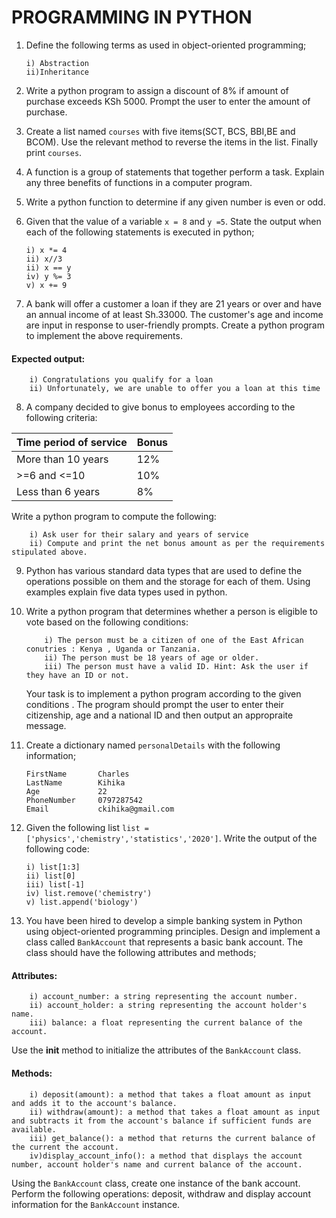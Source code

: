 # PROGRAMMING IN PYTHON

1.  Define the following terms as used in object-oriented programming;

        i) Abstraction
        ii)Inheritance

2.  Write a python program to assign a discount of 8% if amount of purchase exceeds KSh 5000. Prompt the user to enter the amount of purchase.

3.  Create a list named `courses` with five items(SCT, BCS, BBI,BE and BCOM). Use the relevant method to reverse the items in the list. Finally print `courses`.

4.  A function is a group of statements that together perform a task. Explain any three benefits of functions in a computer program.

5.  Write a python function to determine if any given number is even or odd.

6.  Given that the value of a variable `x = 8` and `y =5`. State the output when each of the following statements is executed in python;

        i) x *= 4
        ii) x//3
        ii) x == y
        iv) y %= 3
        v) x += 9

7.  A bank will offer a customer a loan if they are 21 years or over and have an annual income of at least Sh.33000. The customer's age and income are input in response to user-friendly prompts. Create a python program to implement the above requirements.

#### Expected output:

        i) Congratulations you qualify for a loan
        ii) Unfortunately, we are unable to offer you a loan at this time

8.  A company decided to give bonus to employees according to the following criteria:

| Time period of service | Bonus |
| ---------------------- | ----- |
| More than 10 years     | 12%   |
| >=6 and <=10           | 10%   |
| Less than 6 years      | 8%    |

Write a python program to compute the following:

        i) Ask user for their salary and years of service
        ii) Compute and print the net bonus amount as per the requirements stipulated above.

9.  Python has various standard data types that are used to define the operations possible on them and the storage for each of them. Using examples explain five data types used in python.

10. Write a python program that determines whether a person is eligible to vote based on the following conditions:

            i) The person must be a citizen of one of the East African conutries : Kenya , Uganda or Tanzania.
            ii) The person must be 18 years of age or older.
            iii) The person must have a valid ID. Hint: Ask the user if they have an ID or not.

    Your task is to implement a python program according to the given conditions . The program should prompt the user to enter their citizenship, age and a national ID and then output an appropraite message.

11. Create a dictionary named `personalDetails` with the following information;

        FirstName       Charles
        LastName        Kihika
        Age             22
        PhoneNumber     0797287542
        Email           ckihika@gmail.com

12. Given the following list `list = ['physics','chemistry','statistics','2020']`. Write the output of the following code:

        i) list[1:3]
        ii) list[0]
        iii) list[-1]
        iv) list.remove('chemistry')
        v) list.append('biology')

13. You have been hired to develop a simple banking system in Python using object-oriented programming principles. Design and implement a class called `BankAccount` that represents a basic bank account.
    The class should have the following attributes and methods;

#### Attributes:

        i) account_number: a string representing the account number.
        ii) account_holder: a string representing the account holder's name.
        iii) balance: a float representing the current balance of the account.

Use the **init** method to initialize the attributes of the `BankAccount` class.

#### Methods:

        i) deposit(amount): a method that takes a float amount as input and adds it to the account's balance.
        ii) withdraw(amount): a method that takes a float amount as input and subtracts it from the account's balance if sufficient funds are available.
        iii) get_balance(): a method that returns the current balance of the current the account.
        iv)display_account_info(): a method that displays the account number, account holder's name and current balance of the account.

Using the `BankAccount` class, create one instance of the bank account. Perform the following operations: deposit, withdraw and display account information for the `BankAccount` instance.
